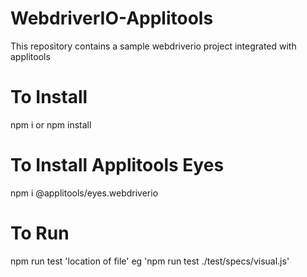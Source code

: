 # WebdriverIO-Applitools

This repository contains a sample webdriverio project integrated with applitools

# To Install

npm i or npm install

# To Install Applitools Eyes

npm i @applitools/eyes.webdriverio

# To Run

npm run test 'location of file' eg 'npm run test ./test/specs/visual.js'
